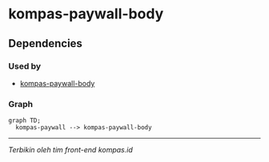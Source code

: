 # kompas-paywall-body
## Dependencies

### Used by

 - [kompas-paywall-body](../kompas-paywall-body/)

### Graph
```mermaid
graph TD;
  kompas-paywall --> kompas-paywall-body
```

----------------------------------------------

*Terbikin oleh tim front-end kompas.id*
